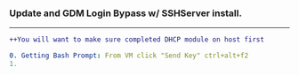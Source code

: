 ### Update and GDM Login Bypass w/ SSHServer install.
---
```diff
++You will want to make sure completed DHCP module on host first
```

```yaml
0. Getting Bash Prompt: From VM click "Send Key" ctrl+alt+f2
1. 
```
